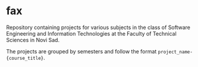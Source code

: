 # fax #

Repository containing projects for various subjects in the class of Software Engineering and Information Technologies at the Faculty of Technical Sciences in Novi Sad.

The projects are grouped by semesters and follow the format `project_name-{course_title}`.
